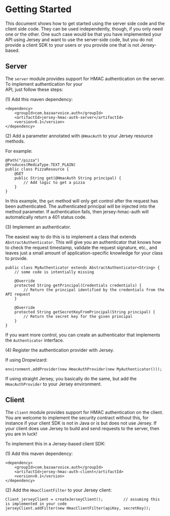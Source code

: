 Getting Started
===============

This document shows how to get started using the server side code and the client side code. They can be used 
independently, though, if you only need one or the other. One such case would be that you have implemented your
API using Jersey and want to use the server-side code, but you do not provide a client SDK to your users or you 
provide one that is not Jersey-based.

Server
------

The `server` module provides support for HMAC authentication on the server. To implement authentication for your  
API, just follow these steps:

(1) Add this maven dependency:

```
<dependency>
    <groupId>com.bazaarvoice.auth</groupId>
    <artifactId>jersey-hmac-auth-server</artifactId>
    <version>0.1</version>
</dependency>
```

(2) Add a parameter annotated with `@HmacAuth` to your Jersey resource methods.

For example:

```
@Path("/pizza")
@Produces(MediaType.TEXT_PLAIN)
public class PizzaResource {
    @GET
    public String get(@HmacAuth String principal) {
        // Add logic to get a pizza
    }
}
```

In this example, the `get` method will only get control after the request has been authenticated. The authenticated
principal will be injected into the method parameter. If authentication fails, then jersey-hmac-auth will 
automatically return a 401 status code.

(3) Implement an authenticator.

The easiest way to do this is to implement a class that extends `AbstractAuthenticator`. This will give you an
authenticator that knows how to check the request timestamp, validate the request signature, etc., and leaves
just a small amount of application-specific knowledge for your class to provide.

```
public class MyAuthenticator extends AbstractAuthenticator<String> {
    // some code is intentially missing 
    
    @Override
    protected String getPrincipal(Credentials credentials) {
        // Return the principal identified by the credentials from the API request
    } 

    @Override
    protected String getSecretKeyFromPrincipal(String principal) {
        // Return the secret key for the given principal
    }
}
```

If you want more control, you can create an authenticator that implements the `Authenticator` interface.

(4) Register the authentication provider with Jersey.

If using Dropwizard:

```
environment.addProvider(new HmacAuthProvider(new MyAuthenticator()));
```

If using straight Jersey, you basically do the same, but add the `HmacAuthProvider` to your Jersey environment.


Client
------

The `client` module provides support for HMAC authentication on the client. You are welcome to implement the 
security contract without this, for instance if your client SDK is not in Java or is but does not use Jersey.
If your client does use Jersey to build and send requests to the server, then you are in luck!

To implement this in a Jersey-based client SDK:

(1) Add this maven dependency:

```
<dependency>
    <groupId>com.bazaarvoice.auth</groupId>
    <artifactId>jersey-hmac-auth-client</artifactId>
    <version>0.1</version>
</dependency>
``` 

(2) Add the `HmacClientFilter` to your Jersey client:

```
Client jerseyClient = createJerseyClient();         // assuming this is implemented in your code
jerseyClient.addFilter(new HmacClientFilter(apiKey, secretKey));
```
